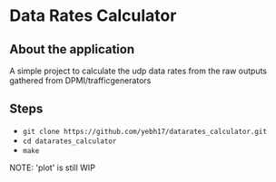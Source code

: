 # Data Rates Calculator

## About the application

A simple project to calculate the udp data rates from the raw outputs gathered from DPMI/trafficgenerators

## Steps

- `git clone https://github.com/yebh17/datarates_calculator.git`
- `cd datarates_calculator`
- `make`

NOTE: 'plot' is still WIP